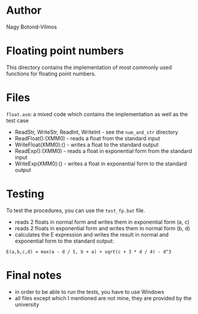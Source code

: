 # Author
Nagy Botond-Vilmos

# Floating point numbers
This directory contains the implementation of most commonly used functions for floating point numbers.

# Files
`float.asm`: a mixed code which contains the implementation as well as the test case
- ReadStr, WriteStr, ReadInt, WriteInt    - see the `num_and_str` directory
- ReadFloat():(XMM0)                      - reads a float from the standard input
- WriteFloat(XMM0):()                     - writes a float to the standard output
- ReadExp():(XMM0)                        - reads a float in exponential form from the standard input
- WriteExp(XMM0):()                       - writes a float in exponential form to the standard output

# Testing
To test the procedures, you can use the `test_fp.bat` file.
- reads 2 floats in normal form and writes them in exponential form (a, c)
- reads 2 floats in exponential form and writes them in normal form (b, d)
- calculates the E expression and writes the result in normal and exponential form to the standard output:

`E(a,b,c,d) = max(a - d / 5, b + a) + sqrt(c + 3 * d / 4) - d^3`

# Final notes
- in order to be able to run the tests, you have to use Windows
- all files except which I mentioned are not mine, they are provided by the university